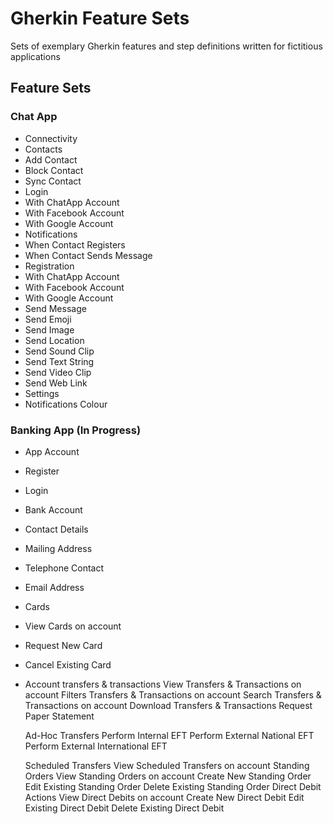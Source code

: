 # Gherkin Feature Sets
Sets of exemplary Gherkin features and step definitions written for fictitious applications

## Feature Sets

### Chat App

* Connectivity
* Contacts
 * Add Contact
 * Block Contact
 * Sync Contact
* Login
 * With ChatApp Account
 * With Facebook Account
 * With Google Account
* Notifications
 * When Contact Registers
 * When Contact Sends Message
* Registration
 * With ChatApp Account
 * With Facebook Account
 * With Google Account
* Send Message
 * Send Emoji
 * Send Image  
 * Send Location
 * Send Sound Clip
 * Send Text String
 * Send Video Clip
 * Send Web Link
* Settings
 * Notifications Colour


### Banking App (In Progress)

* App Account
 * Register
 * Login
* Bank Account
 * Contact Details
 * Mailing Address
 * Telephone Contact
 * Email Address
 * Cards
  * View Cards on account
  * Request New Card
  * Cancel Existing Card	
 * Account transfers & transactions
		View Transfers & Transactions on account
		Filters Transfers & Transactions on account
		Search Transfers & Transactions on account
		Download Transfers & Transactions
		Request Paper Statement
	
	Ad-Hoc Transfers
		Perform Internal EFT
		Perform External National EFT
		Perform External International EFT

	Scheduled Transfers
		View Scheduled Transfers on account
		Standing Orders
			View Standing Orders on account
			Create New Standing Order
			Edit Existing Standing Order
			Delete Existing Standing Order
		Direct Debit Actions
			View Direct Debits on account
			Create New Direct Debit
			Edit Existing Direct Debit
			Delete Existing Direct Debit
